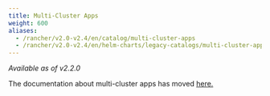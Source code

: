 ```yaml
---
title: Multi-Cluster Apps
weight: 600
aliases:
  - /rancher/v2.0-v2.4/en/catalog/multi-cluster-apps
  - /rancher/v2.0-v2.4/en/helm-charts/legacy-catalogs/multi-cluster-apps
---
```

_Available as of v2.2.0_

The documentation about multi-cluster apps has moved [here.](../deploy-apps-across-clusters.md)

